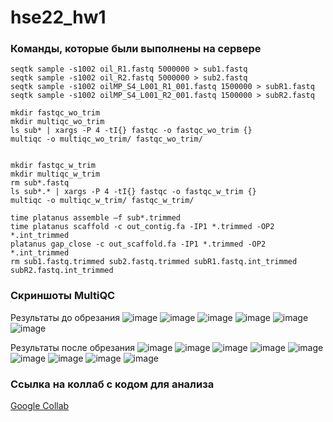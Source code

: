 # hse22_hw1
### Команды, которые были выполнены на сервере
```shell
seqtk sample -s1002 oil_R1.fastq 5000000 > sub1.fastq
seqtk sample -s1002 oil_R2.fastq 5000000 > sub2.fastq
seqtk sample -s1002 oilMP_S4_L001_R1_001.fastq 1500000 > subR1.fastq
seqtk sample -s1002 oilMP_S4_L001_R2_001.fastq 1500000 > subR2.fastq

mkdir fastqc_wo_trim
mkdir multiqc_wo_trim
ls sub* | xargs -P 4 -tI{} fastqc -o fastqc_wo_trim {}
multiqc -o multiqc_wo_trim/ fastqc_wo_trim/


mkdir fastqc_w_trim
mkdir multiqc_w_trim
rm sub*.fastq
ls sub*.* | xargs -P 4 -tI{} fastqc -o fastqc_w_trim {}
multiqc -o multiqc_w_trim/ fastqc_w_trim/

time platanus assemble –f sub*.trimmed
time platanus scaffold -c out_contig.fa -IP1 *.trimmed -OP2 *.int_trimmed
platanus gap_close -c out_scaffold.fa -IP1 *.trimmed -OP2 *.int_trimmed
rm sub1.fastq.trimmed sub2.fastq.trimmed subR1.fastq.int_trimmed subR2.fastq.int_trimmed
```

### Скриншоты MultiQC
Результаты до обрезания
![image](https://user-images.githubusercontent.com/95979982/194148742-72312503-f8f7-44aa-a906-43cfb05cd9e3.png)
![image](https://user-images.githubusercontent.com/95979982/194152442-bb70b040-814a-43ff-8a71-974f1e2a1549.png)
![image](https://user-images.githubusercontent.com/95979982/194153162-e7408c97-6e63-4208-a539-318931db772c.png)
![image](https://user-images.githubusercontent.com/95979982/194153262-56a4e869-87f3-44d3-8508-b190d8ac7a8a.png)
![image](https://user-images.githubusercontent.com/95979982/194153331-583cbbff-e2f6-4740-ae5f-70c010ae1b00.png)
![image](https://user-images.githubusercontent.com/95979982/194153385-c9727a19-8768-480c-bc3b-9b2a52cf86cf.png)

Результаты после обрезания
![image](https://user-images.githubusercontent.com/95979982/194153711-9db3ec20-b681-4b1e-bdbe-390b953c36de.png)
![image](https://user-images.githubusercontent.com/95979982/194154103-f0a122e9-f5df-48c7-b8a4-277b6fe5f2ed.png)
![image](https://user-images.githubusercontent.com/95979982/194154340-42fdedcc-8968-438c-9468-2fd9cc1c000d.png)
![image](https://user-images.githubusercontent.com/95979982/194155264-97a1b2a2-94a6-478d-afe3-097c21fe1296.png)
![image](https://user-images.githubusercontent.com/95979982/194155417-ccf1ad7f-d930-45fd-8736-b74a3c7a992e.png)
![image](https://user-images.githubusercontent.com/95979982/194155457-fe42f3e6-7657-4c23-b712-9fc9b0396022.png)
![image](https://user-images.githubusercontent.com/95979982/194155519-62172b05-1142-4cd0-8069-10d6b518691c.png)
![image](https://user-images.githubusercontent.com/95979982/194155679-00e0ab5b-48fc-43c8-a0f3-bbacbcca75af.png)
![image](https://user-images.githubusercontent.com/95979982/194155715-f2f50ad7-6d6c-4ba0-999f-721917857f5b.png)

### Ссылка на коллаб с кодом для анализа
[Google Collab](https://colab.research.google.com/drive/1FcyT6aLK6eWTwwlNIvzM10TjOfY2Dy35?usp=sharing)